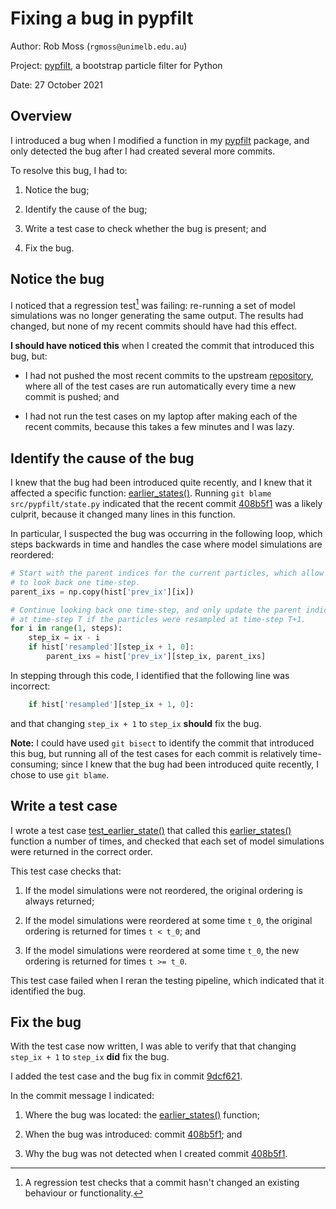 # Fixing a bug in pypfilt

Author: Rob Moss (`rgmoss@unimelb.edu.au`)

Project: [pypfilt], a bootstrap particle filter for Python

Date: 27 October 2021

## Overview

I introduced a bug when I modified a function in my [pypfilt] package, and only detected the bug after I had created several more commits.

To resolve this bug, I had to:

1. Notice the bug;

2. Identify the cause of the bug;

3. Write a test case to check whether the bug is present; and

4. Fix the bug.

## Notice the bug

I noticed that a regression test[^regression] was failing: re-running a set of model simulations was no longer generating the same output.
The results had changed, but none of my recent commits should have had this effect.

**I should have noticed this** when I created the commit that introduced this bug, but:

- I had not pushed the most recent commits to the upstream [repository], where all of the test cases are run automatically every time a new commit is pushed; and

- I had not run the test cases on my laptop after making each of the recent commits, because this takes a few minutes and I was lazy.

## Identify the cause of the bug

I knew that the bug had been introduced quite recently, and I knew that it affected a specific function: [earlier_states()].
Running `git blame src/pypfilt/state.py` indicated that the recent commit [408b5f1] was a likely culprit, because it changed many lines in this function.

In particular, I suspected the bug was occurring in the following loop, which steps backwards in time and handles the case where model simulations are reordered:

```python
# Start with the parent indices for the current particles, which allow us
# to look back one time-step.
parent_ixs = np.copy(hist['prev_ix'][ix])

# Continue looking back one time-step, and only update the parent indices
# at time-step T if the particles were resampled at time-step T+1.
for i in range(1, steps):
    step_ix = ix - i
    if hist['resampled'][step_ix + 1, 0]:
        parent_ixs = hist['prev_ix'][step_ix, parent_ixs]
```

In stepping through this code, I identified that the following line was incorrect:


```python
    if hist['resampled'][step_ix + 1, 0]:
```

and that changing `step_ix + 1` to `step_ix` **should** fix the bug.

**Note:** I could have used `git bisect` to identify the commit that introduced this bug, but running all of the test cases for each commit is relatively time-consuming; since I knew that the bug had been introduced quite recently, I chose to use `git blame`.

## Write a test case

I wrote a test case [test_earlier_state()] that called this [earlier_states()] function a number of times, and checked that each set of model simulations were returned in the correct order.

This test case checks that:

1. If the model simulations were not reordered, the original ordering is always returned;

2. If the model simulations were reordered at some time `t_0`, the original ordering is returned for times `t < t_0`; and

3. If the model simulations were reordered at some time `t_0`, the new ordering is returned for times `t >= t_0`.

This test case failed when I reran the testing pipeline, which indicated that it identified the bug.

## Fix the bug

With the test case now written, I was able to verify that that changing `step_ix + 1` to `step_ix` **did** fix the bug.

I added the test case and the bug fix in commit [9dcf621].

In the commit message I indicated:

1. Where the bug was located: the [earlier_states()] function;

2. When the bug was introduced: commit [408b5f1]; and

3. Why the bug was not detected when I created commit [408b5f1].

[^regression]: A regression test checks that a commit hasn't changed an existing behaviour or functionality.

[pypfilt]: https://pypfilt.readthedocs.io/
[earlier_states()]: https://pypfilt.readthedocs.io/en/latest/api/state.html#pypfilt.state.earlier_states
[repository]: https://gitlab.unimelb.edu.au/rgmoss/particle-filter-for-python
[408b5f1]: https://gitlab.unimelb.edu.au/rgmoss/particle-filter-for-python/-/commit/408b5f13302e5edb5ae7866286927873ed0f0c96
[test_earlier_state()]: https://gitlab.unimelb.edu.au/rgmoss/particle-filter-for-python/-/blob/9dcf621618fe76281a486af7bfba364e7bd26c13/tests/test_earlier_state.py
[9dcf621]: https://gitlab.unimelb.edu.au/rgmoss/particle-filter-for-python/-/commit/9dcf621618fe76281a486af7bfba364e7bd26c13
